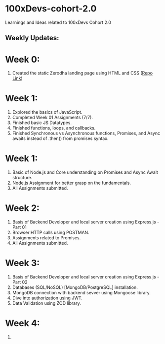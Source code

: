 # 100xDevs-cohort-2.0
Learnings and Ideas related to 100xDevs Cohort 2.0

## Weekly Updates:

# Week 0: 
1. Created the static Zerodha landing page using HTML and CSS ([Repo Link](https://github.com/ankurRangi/zerodha-app))

# Week 1: 
1. Explored the basics of JavaScript.
2. Completed Week 01 Assignments (7/7).
3. Finished basic JS Datatypes.
4. Finished functions, loops, and callbacks.
5. Finished Synchronous vs Asynchronous functions, Promises, and Async awaits instead of .then() from promises syntax.

# Week 1:
1. Basic of Node.js and Core understanding on Promises and Async Await structure. 
2. Node.js Assignment for better grasp on the fundamentals.
3. All Assignments submitted.

# Week 2:
1. Basis of Backend Developer and local server creation using Express.js - Part 01
2. Browser HTTP calls using POSTMAN.
3. Assignments related to Promises.
4. All Assignments submitted.

# Week 3:
1. Basis of Backend Developer and local server creation using Express.js - Part 02
2. Databases (SQL/NoSQL) [MongoDB/PostgreSQL] installation.
3. MongoDB connection with backend sevver using Mongoose library.
4. Dive into authorization using JWT.
5. Data Validation using ZOD library.

# Week 4:
1.
   
